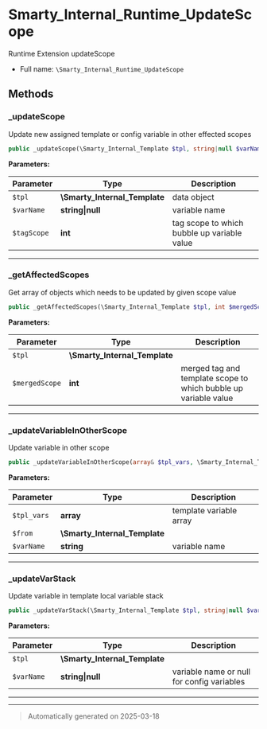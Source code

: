 
# Smarty_Internal_Runtime_UpdateScope

Runtime Extension updateScope



* Full name: `\Smarty_Internal_Runtime_UpdateScope`




## Methods


### _updateScope

Update new assigned template or config variable in other effected scopes

```php
public _updateScope(\Smarty_Internal_Template $tpl, string|null $varName, int $tagScope): mixed
```








**Parameters:**

| Parameter | Type | Description |
|-----------|------|-------------|
| `$tpl` | **\Smarty_Internal_Template** | data object |
| `$varName` | **string&#124;null** | variable name |
| `$tagScope` | **int** | tag scope to which bubble up variable value |





***

### _getAffectedScopes

Get array of objects which needs to be updated  by given scope value

```php
public _getAffectedScopes(\Smarty_Internal_Template $tpl, int $mergedScope): array
```








**Parameters:**

| Parameter | Type | Description |
|-----------|------|-------------|
| `$tpl` | **\Smarty_Internal_Template** |  |
| `$mergedScope` | **int** | merged tag and template scope to which bubble up variable value |





***

### _updateVariableInOtherScope

Update variable in other scope

```php
public _updateVariableInOtherScope(array& $tpl_vars, \Smarty_Internal_Template $from, string $varName): mixed
```








**Parameters:**

| Parameter | Type | Description |
|-----------|------|-------------|
| `$tpl_vars` | **array** | template variable array |
| `$from` | **\Smarty_Internal_Template** |  |
| `$varName` | **string** | variable name |





***

### _updateVarStack

Update variable in template local variable stack

```php
public _updateVarStack(\Smarty_Internal_Template $tpl, string|null $varName): mixed
```








**Parameters:**

| Parameter | Type | Description |
|-----------|------|-------------|
| `$tpl` | **\Smarty_Internal_Template** |  |
| `$varName` | **string&#124;null** | variable name or null for config variables |





***


***
> Automatically generated on 2025-03-18
